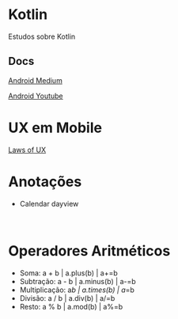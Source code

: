 # Kotlin
Estudos sobre Kotlin

## Docs

[Android Medium](https://medium.com/androiddevelopers)

[Android Youtube](https://www.youtube.com/channel/UCVHFbqXqoYvEWM1Ddxl0QDg)

# UX em Mobile

[Laws of UX](https://lawsofux.com/)

# Anotações

- Calendar dayview

<br>

# Operadores Aritméticos

- Soma: a + b | a.plus(b) | a+=b
- Subtração: a - b | a.minus(b) | a-=b
- Multiplicação: a*b | a.times(b) | a*=b
- Divisão: a / b | a.div(b) | a/=b
- Resto: a % b | a.mod(b) | a%=b